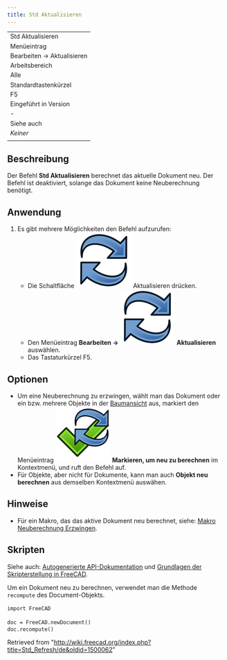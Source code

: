 ```yaml
---
title: Std Aktualisieren
---
```


|                            |
| -------------------------- |
| Std Aktualisieren          |
| Menüeintrag                |
| Bearbeiten → Aktualisieren |
| Arbeitsbereich             |
| Alle                       |
| Standardtastenkürzel       |
| F5                         |
| Eingeführt in Version      |
| -                          |
| Siehe auch                 |
| _Keiner_                   |
|                            |

## Beschreibung

Der Befehl **Std Aktualisieren** berechnet das aktuelle Dokument neu. Der Befehl ist deaktiviert, solange das Dokument keine Neuberechnung benötigt.

## Anwendung

1. Es gibt mehrere Möglichkeiten den Befehl aufzurufen:
   - Die Schaltfläche ![](/src/assets/images/Std_Refresh.svg) Aktualisieren drücken.
   - Den Menüeintrag **Bearbeiten → ![](/src/assets/images/Std_Refresh.svg) Aktualisieren** auswählen.
   - Das Tastaturkürzel F5.

## Optionen

- Um eine Neuberechnung zu erzwingen, wählt man das Dokument oder ein bzw. mehrere Objekte in der [Baumansicht](/Tree_view/de "Tree view/de") aus, markiert den Menüeintrag **![](/src/assets/images/Std_MarkToRecompute.svg) Markieren, um neu zu berechnen** im Kontextmenü, und ruft den Befehl auf.
- Für Objekte, aber nicht für Dokumente, kann man auch **Objekt neu berechnen** aus demselben Kontextmenü auswähen.

## Hinweise

- Für ein Makro, das das aktive Dokument neu berechnet, siehe: [Makro Neuberechnung Erzwingen](/Macro_ForceRecompute/de "Macro ForceRecompute/de").

## Skripten

Siehe auch: [Autogenerierte API-Dokumentation](https://freecad.github.io/SourceDoc/) und [Grundlagen der Skripterstellung in FreeCAD](/FreeCAD_Scripting_Basics/de "FreeCAD Scripting Basics/de").

Um ein Dokument neu zu berechnen, verwendet man die Methode `recompute` des Document-Objekts.

```
import FreeCAD

doc = FreeCAD.newDocument()
doc.recompute()

```

Retrieved from "<http://wiki.freecad.org/index.php?title=Std_Refresh/de&oldid=1500062>"
